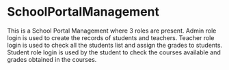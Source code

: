 # SchoolPortalManagement
This is a School Portal Management where 3 roles are present.
Admin role login is used to create the records of students and teachers.
Teacher role login is used to check all the students list and assign the grades to students.
Student role login is used by the student to check the courses available and grades obtained in the courses.
